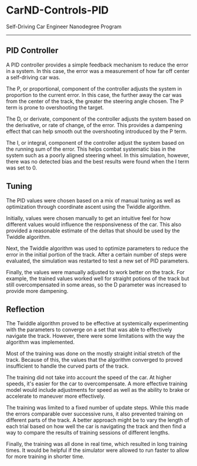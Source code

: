 # CarND-Controls-PID
Self-Driving Car Engineer Nanodegree Program

---

## PID Controller

A PID controller provides a simple feedback mechanism to reduce the error in
a system. In this case, the error was a measurement of how far off center a
self-driving car was.

The P, or proportional, component of the controller adjusts the system in
proportion to the current error. In this case, the further away the car was
from the center of the track, the greater the steering angle chosen. The P
term is prone to overshooting the target.

The D, or derivate, component of the controller adjusts the system based on
the derivative, or rate of change, of the error. This provides a dampening
effect that can help smooth out the overshooting introduced by the P term.

The I, or integral, component of the controller adjust the system based on
the running sum of the error. This helps combat systematic bias in the
system such as a poorly aligned steering wheel. In this simulation, however,
there was no detected bias and the best results were found when the I term
was set to 0.

## Tuning

The PID values were chosen based on a mix of manual tuning as well as
optimization through coordinate ascent using the Twiddle algorithm.

Initially, values were chosen manually to get an intuitive feel for how
different values would influence the responsiveness of the car. This also
provided a reasonable estimate of the deltas that should be used by the
Twiddle algorithm.

Next, the Twiddle algorithm was used to optimize parameters to reduce the
error in the initial portion of the track. After a certain number of steps
were evaluated, the simulation was restarted to test a new set of PID
parameters.

Finally, the values were manually adjusted to work better on the track.
For example, the trained values worked well for straight potions of the
track but still overcompensated in some areas, so the D parameter was
increased to provide more dampening.

## Reflection

The Twiddle algorithm proved to be effective at systemically experimenting
with the parameters to converge on a set that was able to effectively
navigate the track. However, there were some limitations with the way the
algorithm was implemented.

Most of the training was done on the mostly straight initial stretch of the
track. Because of this, the values that the algorithm converged to proved
insufficient to handle the curved parts of the track.

The training did not take into account the speed of the car. At higher speeds,
it's easier for the car to overcompensate. A more effective training model
would include adjustments for speed as well as the ability to brake or
accelerate to maneuver more effectively.

The training was limited to a fixed number of update steps. While this made
the errors comparable over successive runs, it also prevented training on
different parts of the track. A better approach might be to vary the length
of each trial based on how well the car is navigating the track and then
find a way to compare the results of training sessions of different lengths.

Finally, the training was all done in real time, which resulted in long
training times. It would be helpful if the simulator were allowed to run
faster to allow for more training in shorter time.